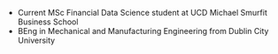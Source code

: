 - Current MSc Financial Data Science student at UCD Michael Smurfit Business School
- BEng in Mechanical and Manufacturing Engineering from Dublin City University
